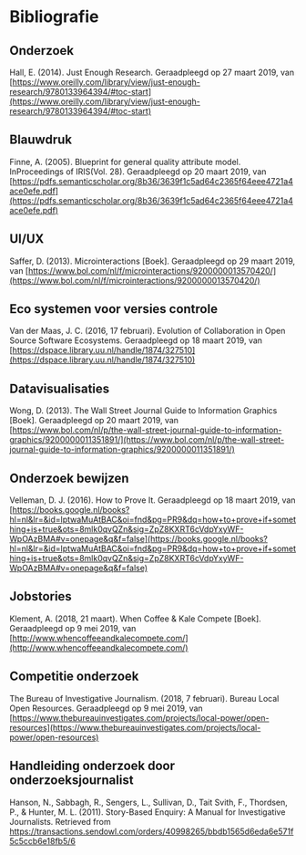 # Bibliografie

## Onderzoek
Hall, E. (2014). Just Enough Research. Geraadpleegd op 27 maart 2019, van [https://www.oreilly.com/library/view/just-enough-research/9780133964394/#toc-start](https://www.oreilly.com/library/view/just-enough-research/9780133964394/#toc-start)

## Blauwdruk
Finne, A. (2005). Blueprint for general quality attribute model. InProceedings of IRIS(Vol. 28). Geraadpleegd op 20 maart 2019, van [https://pdfs.semanticscholar.org/8b36/3639f1c5ad64c2365f64eee4721a4ace0efe.pdf](https://pdfs.semanticscholar.org/8b36/3639f1c5ad64c2365f64eee4721a4ace0efe.pdf)

## UI/UX
Saffer,  D. (2013). Microinteractions [Boek]. Geraadpleegd op 29 maart 2019, van [https://www.bol.com/nl/f/microinteractions/9200000013570420/](https://www.bol.com/nl/f/microinteractions/9200000013570420/)

## Eco systemen voor versies controle
Van der Maas, J. C. (2016, 17 februari). Evolution of Collaboration in Open Source Software Ecosystems. Geraadpleegd op 18 maart 2019, van [https://dspace.library.uu.nl/handle/1874/327510](https://dspace.library.uu.nl/handle/1874/327510)


## Datavisualisaties
Wong, D. (2013). The Wall Street Journal Guide to Information Graphics [Boek]. Geraadpleegd op 20 maart 2019, van [https://www.bol.com/nl/p/the-wall-street-journal-guide-to-information-graphics/9200000011351891/](https://www.bol.com/nl/p/the-wall-street-journal-guide-to-information-graphics/9200000011351891/)


## Onderzoek bewijzen
Velleman, D. J. (2016). How to Prove It. Geraadpleegd op 18 maart 2019, van [https://books.google.nl/books?hl=nl&lr=&id=lptwaMuAtBAC&oi=fnd&pg=PR9&dq=how+to+prove+if+something+is+true&ots=8mlk0qvQZn&sig=ZpZ8KXRT6cVdpYxyWF-WpOAzBMA#v=onepage&q&f=false](https://books.google.nl/books?hl=nl&lr=&id=lptwaMuAtBAC&oi=fnd&pg=PR9&dq=how+to+prove+if+something+is+true&ots=8mlk0qvQZn&sig=ZpZ8KXRT6cVdpYxyWF-WpOAzBMA#v=onepage&q&f=false)

## Jobstories
Klement, A. (2018, 21 maart). When Coffee & Kale Compete [Boek]. Geraadpleegd op 9 mei 2019, van [http://www.whencoffeeandkalecompete.com/](http://www.whencoffeeandkalecompete.com/)


## Competitie onderzoek
The Bureau of Investigative Journalism. (2018, 7 februari). Bureau Local Open Resources. Geraadpleegd op 9 mei 2019, van [https://www.thebureauinvestigates.com/projects/local-power/open-resources](https://www.thebureauinvestigates.com/projects/local-power/open-resources)

## Handleiding onderzoek door onderzoeksjournalist
Hanson, N., Sabbagh, R., Sengers, L., Sullivan, D., Tait Svith, F., Thordsen, P., & Hunter, M. L. (2011). Story-Based Enquiry: A Manual for Investigative Journalists. Retrieved from https://transactions.sendowl.com/orders/40998265/bbdb1565d6eda6e571f5c5ccb6e18fb5/6





